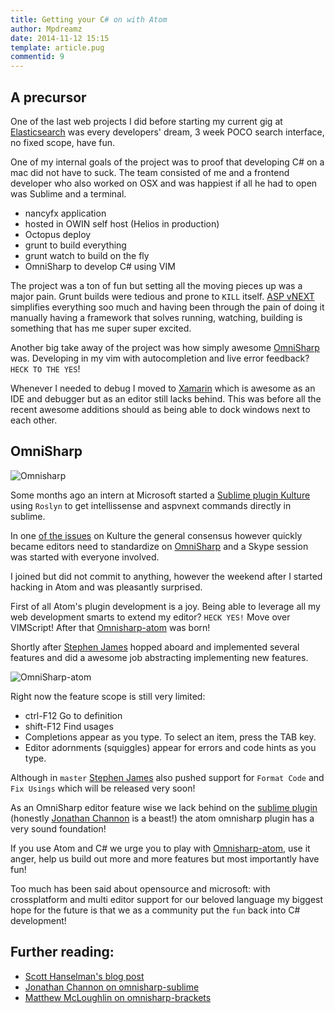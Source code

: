 ```yaml
---
title: Getting your C# on with Atom
author: Mpdreamz
date: 2014-11-12 15:15
template: article.pug
commentid: 9
---
```


## A precursor

One of the last web projects I did before starting my current gig at [Elasticsearch](http://www.elasticsearch.org) was every developers' dream, 3 week POCO search interface, no fixed scope, have fun. 

One of my internal goals of the project was to proof that developing C# on a mac did not have to suck. The team consisted of me and a frontend developer who also worked on OSX and was happiest if all he had to open was Sublime and a terminal. 

- nancyfx application
- hosted in OWIN self host (Helios in production)
- Octopus deploy
- grunt to build everything
- grunt watch to build on the fly
- OmniSharp to develop C# using VIM

The project was a ton of fun but setting all the moving pieces up was a major pain. Grunt builds were tedious and prone to `KILL` itself. [ASP vNEXT](http://www.github.com/aspnet/Home) simplifies everything soo much and having been through the pain of doing it manually having a framework that solves running, watching, building is something that has me super super excited. 

Another big take away of the project was how simply awesome [OmniSharp](https://github.com/OmniSharp/omnisharp-vim) was. Developing in my vim with autocompletion and live error feedback? `HECK TO THE YES`!

Whenever I needed to debug I moved to [Xamarin](http://www.xamarin.com) which is awesome as an IDE and debugger but as an editor still lacks behind. This was before all the recent awesome additions should as being able to dock windows next to each other.

## OmniSharp

![Omnisharp](/images/omnisharp.png)

Some months ago an intern at Microsoft started a [Sublime plugin Kulture](https://github.com/ligershark/Kulture) using `Roslyn` to get intellissense and aspvnext commands directly in sublime.

In one [of the issues](https://github.com/ligershark/Kulture/issues/12#issuecomment-51368208) on Kulture the general consensus however quickly became editors need to standardize on [OmniSharp](http://www.omnisharp.net)  and a Skype session was started with everyone involved. 

I joined but did not commit to anything, however the weekend after I started hacking in Atom and was pleasantly surprised.

First of all Atom's plugin development is a joy. Being able to leverage all my web development smarts to extend my editor? `HECK YES!` Move over VIMScript! After that [Omnisharp-atom](https://github.com/OmniSharp/omnisharp-atom) was born!

Shortly after [Stephen James](http://stephenjamescode.blogspot.co.uk/) hopped aboard and implemented several features and did a awesome job abstracting implementing new features.

![OmniSharp-atom](https://github.com/Omnisharp/omnisharp-atom/raw/master/omnisharp-atom.gif)

Right now the feature scope is still very limited:

* ctrl-F12 Go to definition
* shift-F12 Find usages
* Completions appear as you type. To select an item, press the TAB key.
* Editor adornments (squiggles) appear for errors and code hints as you type. 

Although in `master` [Stephen James](http://stephenjamescode.blogspot.co.uk/) also pushed support for `Format Code` and `Fix Usings` which will be released very soon!

As an OmniSharp editor feature wise we lack behind on the [sublime plugin](https://github.com/OmniSharp/omnisharp-sublime) (honestly [Jonathan Channon](http://jonathanchannon.com/) is a beast!) the atom omnisharp plugin has a very sound foundation!

If you use Atom and C# we urge you to play with [Omnisharp-atom](https://github.com/OmniSharp/omnisharp-atom), use it anger, help us build out more and more features but most importantly have fun!

Too much has been said about opensource and microsoft: with crossplatform and multi editor support for our beloved language my biggest hope for the future is that we as a community put the `fun` back into C# development!

## Further reading:
- [Scott Hanselman's blog post](http://hnsl.mn/dotnet2015)
- [Jonathan Channon on omnisharp-sublime](http://mat-mcloughlin.net/2014/11/12/time-to-cast-away-visual-studio-and-use-a-text-editor/)
- [Matthew McLoughlin on omnisharp-brackets](http://mat-mcloughlin.net/2014/11/12/time-to-cast-away-visual-studio-and-use-a-text-editor/) 




